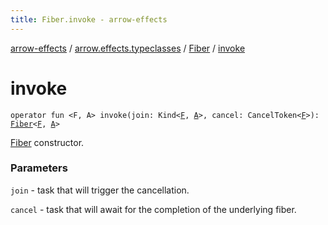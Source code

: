 ```yaml
---
title: Fiber.invoke - arrow-effects
---
```


[arrow-effects](../../index.html) / [arrow.effects.typeclasses](../index.html) / [Fiber](index.html) / [invoke](./invoke.html)

# invoke

`operator fun <F, A> invoke(join: Kind<`[`F`](invoke.html#F)`, `[`A`](invoke.html#A)`>, cancel: CancelToken<`[`F`](invoke.html#F)`>): `[`Fiber`](index.html)`<`[`F`](invoke.html#F)`, `[`A`](invoke.html#A)`>`

[Fiber](index.html) constructor.

### Parameters

`join` - task that will trigger the cancellation.

`cancel` - task that will await for the completion of the underlying fiber.